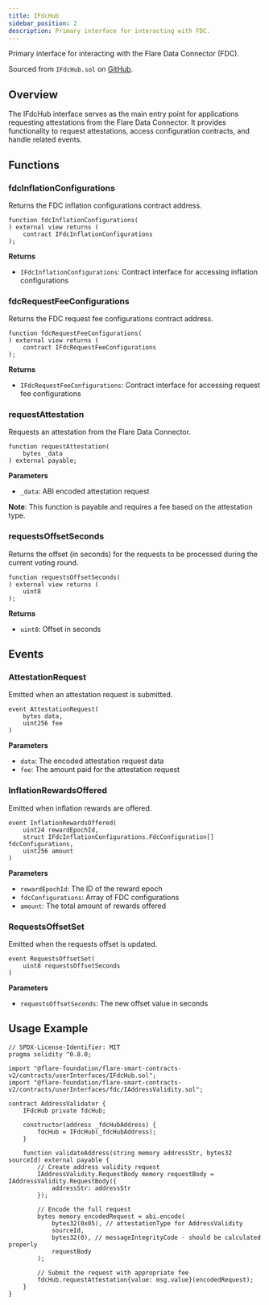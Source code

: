 ```yaml
---
title: IFdcHub
sidebar_position: 2
description: Primary interface for interacting with FDC.
---
```


Primary interface for interacting with the Flare Data Connector (FDC).

Sourced from `IFdcHub.sol` on [GitHub](https://github.com/flare-foundation/flare-smart-contracts-v2/blob/main/contracts/userInterfaces/IFdcHub.sol).

## Overview

The IFdcHub interface serves as the main entry point for applications requesting attestations from the Flare Data Connector. It provides functionality to request attestations, access configuration contracts, and handle related events.

## Functions

### fdcInflationConfigurations

Returns the FDC inflation configurations contract address.

```solidity
function fdcInflationConfigurations(
) external view returns (
    contract IFdcInflationConfigurations
);
```

**Returns**

- `IFdcInflationConfigurations`: Contract interface for accessing inflation configurations

### fdcRequestFeeConfigurations

Returns the FDC request fee configurations contract address.

```solidity
function fdcRequestFeeConfigurations(
) external view returns (
    contract IFdcRequestFeeConfigurations
);
```

**Returns**

- `IFdcRequestFeeConfigurations`: Contract interface for accessing request fee configurations

### requestAttestation

Requests an attestation from the Flare Data Connector.

```solidity
function requestAttestation(
    bytes _data
) external payable;
```

**Parameters**

- `_data`: ABI encoded attestation request

**Note**: This function is payable and requires a fee based on the attestation type.

### requestsOffsetSeconds

Returns the offset (in seconds) for the requests to be processed during the current voting round.

```solidity
function requestsOffsetSeconds(
) external view returns (
    uint8
);
```

**Returns**

- `uint8`: Offset in seconds

## Events

### AttestationRequest

Emitted when an attestation request is submitted.

```solidity
event AttestationRequest(
    bytes data,
    uint256 fee
)
```

**Parameters**

- `data`: The encoded attestation request data
- `fee`: The amount paid for the attestation request

### InflationRewardsOffered

Emitted when inflation rewards are offered.

```solidity
event InflationRewardsOffered(
    uint24 rewardEpochId,
    struct IFdcInflationConfigurations.FdcConfiguration[] fdcConfigurations,
    uint256 amount
)
```

**Parameters**

- `rewardEpochId`: The ID of the reward epoch
- `fdcConfigurations`: Array of FDC configurations
- `amount`: The total amount of rewards offered

### RequestsOffsetSet

Emitted when the requests offset is updated.

```solidity
event RequestsOffsetSet(
    uint8 requestsOffsetSeconds
)
```

**Parameters**

- `requestsOffsetSeconds`: The new offset value in seconds

## Usage Example

```solidity
// SPDX-License-Identifier: MIT
pragma solidity ^0.8.0;

import "@flare-foundation/flare-smart-contracts-v2/contracts/userInterfaces/IFdcHub.sol";
import "@flare-foundation/flare-smart-contracts-v2/contracts/userInterfaces/fdc/IAddressValidity.sol";

contract AddressValidator {
    IFdcHub private fdcHub;

    constructor(address _fdcHubAddress) {
        fdcHub = IFdcHub(_fdcHubAddress);
    }

    function validateAddress(string memory addressStr, bytes32 sourceId) external payable {
        // Create address validity request
        IAddressValidity.RequestBody memory requestBody = IAddressValidity.RequestBody({
            addressStr: addressStr
        });

        // Encode the full request
        bytes memory encodedRequest = abi.encode(
            bytes32(0x05), // attestationType for AddressValidity
            sourceId,
            bytes32(0), // messageIntegrityCode - should be calculated properly
            requestBody
        );

        // Submit the request with appropriate fee
        fdcHub.requestAttestation{value: msg.value}(encodedRequest);
    }
}
```
